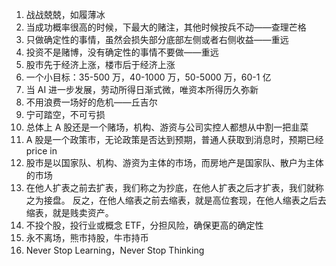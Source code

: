 1. 战战兢兢，如履薄冰
2. 当成功概率很高的时候，下最大的赌注，其他时候按兵不动——查理芒格
3. 只做确定性的事情，虽然会损失部分底部左侧或者右侧收益——重远
4. 投资不是赌博，没有确定性的事情不要做——重远
5. 股市先于经济上涨，楼市后于经济上涨
6. 一个小目标：35-500 万，40-1000 万，50-5000 万，60-1 亿
7. 当 AI 进一步发展，劳动所得日渐式微，唯资本所得历久弥新
8. 不用浪费一场好的危机——丘吉尔
9. 宁可踏空，不可亏损
10. 总体上 A 股还是一个赌场，机构、游资与公司实控人都想从中割一把韭菜
11. A 股是一个政策市，无论政策是否达到预期，普通人获取到消息时，预期已经 price in
12. 股市是以国家队、机构、游资为主体的市场，而房地产是国家队、散户为主体的市场
13. 在他人扩表之前去扩表，我们称之为抄底，在他人扩表之后才扩表，我们就称之为接盘。  反之，在他人缩表之前去缩表，就是高位套现，在他人缩表之后去缩表，就是贱卖资产。
14. 不投个股，投行业或概念 ETF，分担风险，确保更高的确定性
15. 永不离场，熊市持股，牛市持币
16. Never Stop Learning，Never Stop Thinking